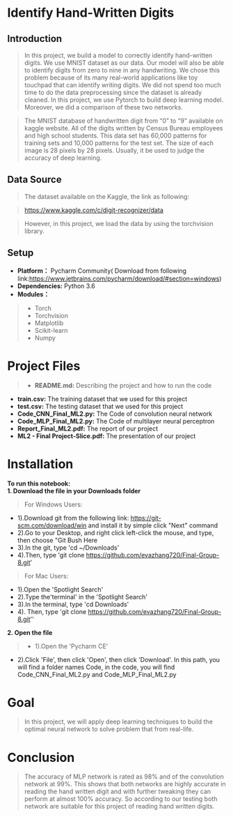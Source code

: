 
# Identify Hand-Written Digits

## Introduction

>In this project, we build a model to correctly identify hand-written digits. We use MNIST dataset as our data. Our model will also be able to identify digits from zero to nine in any handwriting. We chose this problem because of its many real-world applications like toy touchpad that can identify writing digits. We did not spend too much time to do the data preprocessing since the dataset is already cleaned. In this project, we use Pytorch to build deep learning model. Moreover, we did a comparison of these two networks.
 
>The MNIST database of handwritten digit from “0” to “9” available on kaggle website.  All of the digits written by Census Bureau employees and high school students. This data set has 60,000 patterns for training sets and 10,000 patterns for the test set. The size of each image is 28 pixels by 28 pixels. Usually, it be used to judge the accuracy of deep learning. 

## Data Source

>The dataset available on the Kaggle, the link as following: 
       
>https://www.kaggle.com/c/digit-recognizer/data 
 
>However, in this project, we load the data by using the torchvision library.

## Setup
* **Platform：** Pycharm Community( Download from following link:https://www.jetbrains.com/pycharm/download/#section=windows)
* **Dependencies:** Python 3.6
* **Modules：**        
>* Torch             
>* Torchvision  
>* Matplotlib 
>* Scikit-learn  
>* Numpy

# Project Files
>* **README.md:** Describing the project and how to run the code 
* **train.csv:** The training dataset that we used for this project
* **test.csv:** The testing dataset that we used for this project
* **Code_CNN_Final_ML2.py:** The Code of convolution neural network
* **Code_MLP_Final_ML2.py:** The Code of multilayer neural perceptron
* **Report_Final_ML2.pdf:** The report of our project 
* **ML2 - Final Project-Slice.pdf:** The presentation of our project

# Installation

**To run this notebook:**  
**1. Download the file in your Downloads folder**  
>For Windows Users:  
* 1).Download git from the following link: https://git-scm.com/download/win and install it by simple click "Next" command 
* 2).Go to your Desktop, and right click left-click the mouse, and type, then choose "Git Bush Here 
* 3).In the git, type 'cd ~/Downloads'
* 4).Then, type 'git clone https://github.com/evazhang720/Final-Group-8.git'
> For Mac Users:
* 1).Open the 'Spotlight Search'
* 2).Type the'terminal' in the 'Spotlight Search'
* 3).In the terminal, type 'cd Downloads'
* 4). Then, type 'git clone https://github.com/evazhang720/Final-Group-8.git''
 
**2. Open the file**
>* 1).Open the 'Pycharm CE'
* 2).Click 'File', then click 'Open', then click 'Download'. In this path, you will find a folder names Code, in the code, you will find Code_CNN_Final_ML2.py and Code_MLP_Final_ML2.py

# Goal 

>In this project, we will apply deep learning techniques to build the optimal neural network to solve problem that from real-life.

# Conclusion

>The accuracy of MLP network is rated as 98% and of the convolution network at 99%.  This shows that both networks are highly accurate in reading the hand written digit and with further tweaking they can perform at almost 100% accuracy.  So according to our testing both network are suitable for this project of reading hand written digits.

